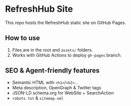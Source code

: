 # RefreshHub Site

This repo hosts the RefreshHub static site on GitHub Pages.

## How to use
1. Files are in the root and `assets/` folders.
2. Works with GitHub Actions to deploy `gh-pages` branch.

## SEO & Agent-friendly features
- Semantic HTML with `<h1>`/`<h2>`…
- Meta description, OpenGraph & Twitter tags
- JSON-LD schema.org for WebSite + SearchAction
- `robots.txt` & `sitemap.xml`
